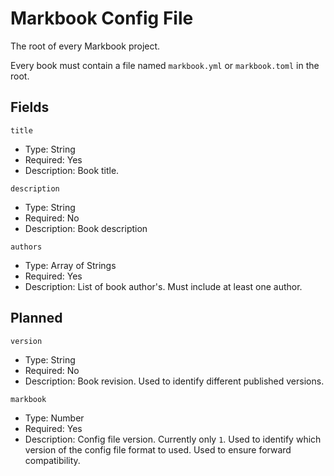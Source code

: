 # Markbook Config File

The root of every Markbook project.

Every book must contain a file named `markbook.yml` or `markbook.toml` in the root. 

## Fields

`title`
* Type: String
* Required: Yes
* Description: Book title.

`description`
* Type: String
* Required: No
* Description: Book description

`authors`
* Type: Array of Strings
* Required: Yes
* Description: List of book author's. Must include at least one author.

## Planned

`version`
* Type: String
* Required: No
* Description: Book revision. Used to identify different published versions.

`markbook`
* Type: Number
* Required: Yes
* Description: Config file version. Currently only `1`. Used to identify which version of the config file format to used. Used to ensure forward compatibility.

